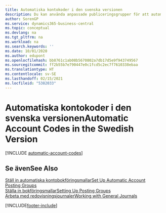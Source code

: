 ```yaml
---
title: Automatiska kontokoder i den svenska versionen
description: Du kan använda anpassade publiceringsgrupper för att automatisera återkommande transaktioner i journaler, säljdokument eller inköpsdokument i den svenska versionen.
author: SorenGP
ms.service: dynamics365-business-central
ms.topic: conceptual
ms.devlang: na
ms.tgt_pltfrm: na
ms.workload: na
ms.search.keywords: ''
ms.date: 10/01/2020
ms.author: edupont
ms.openlocfilehash: bb8761c1ab08b5670802a7db17d5e9f943749567
ms.sourcegitcommit: ff2b55b7e790447e0c1fcd5c2ec7f7610338ebaa
ms.translationtype: HT
ms.contentlocale: sv-SE
ms.lasthandoff: 02/15/2021
ms.locfileid: "5382033"
---
```

# <a name="automatic-account-codes-in-the-swedish-version"></a><span data-ttu-id="b0f2e-103">Automatiska kontokoder i den svenska versionen</span><span class="sxs-lookup"><span data-stu-id="b0f2e-103">Automatic Account Codes in the Swedish Version</span></span>

[!INCLUDE [automatic-account-codes](../includes/FISE/automatic-account-codes.md)]

## <a name="see-also"></a><span data-ttu-id="b0f2e-104">Se även</span><span class="sxs-lookup"><span data-stu-id="b0f2e-104">See Also</span></span>

[<span data-ttu-id="b0f2e-105">Ställ in automatiska kontobokföringsmallar</span><span class="sxs-lookup"><span data-stu-id="b0f2e-105">Set Up Automatic Account Posting Groups</span></span>](how-to-set-up-automatic-account-posting-groups.md)  
[<span data-ttu-id="b0f2e-106">Ställa in bokföringsmallar</span><span class="sxs-lookup"><span data-stu-id="b0f2e-106">Setting Up Posting Groups</span></span>](../../finance-posting-groups.md)  
[<span data-ttu-id="b0f2e-107">Arbeta med redovisningsjournaler</span><span class="sxs-lookup"><span data-stu-id="b0f2e-107">Working with General Journals</span></span>](../../ui-work-general-journals.md)  


[!INCLUDE[footer-include](../../includes/footer-banner.md)]